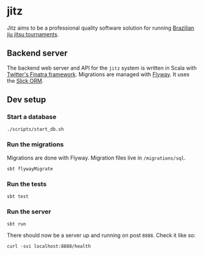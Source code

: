 # jitz

Jitz aims to be a professional quality software solution for running [Brazilian jiu jitsu tournaments](https://www.usgrappling.com/rules/).


## Backend server

The backend web server and API for the `jitz` system is written in Scala with [Twitter's Finatra framework](https://twitter.github.io/finatra/).
Migrations are managed with [Flyway](https://flywaydb.org/). It uses the [Slick ORM](https://scala-slick.org/).

## Dev setup


### Start a database

`./scripts/start_db.sh`

### Run the migrations

Migrations are done with Flyway. Migration files live in `/migrations/sql`.

`sbt flywayMigrate`

### Run the tests

`sbt test`

### Run the server

`sbt run`

There should now be a server up and running on post `8888`. Check it like so:

`curl -svi localhost:8888/health`
